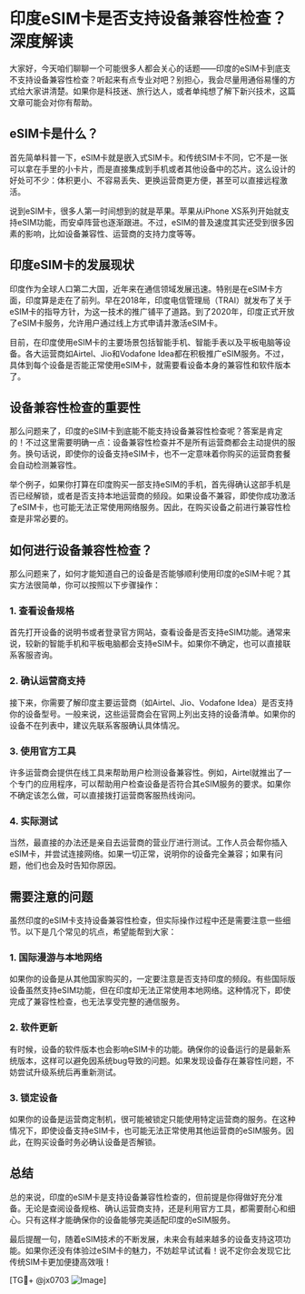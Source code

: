 # 印度eSIM卡是否支持设备兼容性检查？深度解读

大家好，今天咱们聊聊一个可能很多人都会关心的话题——印度的eSIM卡到底支不支持设备兼容性检查？听起来有点专业对吧？别担心，我会尽量用通俗易懂的方式给大家讲清楚。如果你是科技迷、旅行达人，或者单纯想了解下新兴技术，这篇文章可能会对你有帮助。

## eSIM卡是什么？

首先简单科普一下，eSIM卡就是嵌入式SIM卡。和传统SIM卡不同，它不是一张可以拿在手里的小卡片，而是直接集成到手机或者其他设备中的芯片。这么设计的好处可不少：体积更小、不容易丢失、更换运营商更方便，甚至可以直接远程激活。

说到eSIM卡，很多人第一时间想到的就是苹果。苹果从iPhone XS系列开始就支持eSIM功能，而安卓阵营也逐渐跟进。不过，eSIM的普及速度其实还受到很多因素的影响，比如设备兼容性、运营商的支持力度等等。

## 印度eSIM卡的发展现状

印度作为全球人口第二大国，近年来在通信领域发展迅速。特别是在eSIM卡方面，印度算是走在了前列。早在2018年，印度电信管理局（TRAI）就发布了关于eSIM卡的指导方针，为这一技术的推广铺平了道路。到了2020年，印度正式开放了eSIM卡服务，允许用户通过线上方式申请并激活eSIM卡。

目前，在印度使用eSIM卡的主要场景包括智能手机、智能手表以及平板电脑等设备。各大运营商如Airtel、Jio和Vodafone Idea都在积极推广eSIM服务。不过，具体到每个设备是否能正常使用eSIM卡，就需要看设备本身的兼容性和软件版本了。

## 设备兼容性检查的重要性

那么问题来了，印度的eSIM卡到底能不能支持设备兼容性检查呢？答案是肯定的！不过这里需要明确一点：设备兼容性检查并不是所有运营商都会主动提供的服务。换句话说，即使你的设备支持eSIM卡，也不一定意味着你购买的运营商套餐会自动检测兼容性。

举个例子，如果你打算在印度购买一部支持eSIM的手机，首先得确认这部手机是否已经解锁，或者是否支持本地运营商的频段。如果设备不兼容，即使你成功激活了eSIM卡，也可能无法正常使用网络服务。因此，在购买设备之前进行兼容性检查是非常必要的。

## 如何进行设备兼容性检查？

那么问题来了，如何才能知道自己的设备是否能够顺利使用印度的eSIM卡呢？其实方法很简单，你可以按照以下步骤操作：

### 1. 查看设备规格
首先打开设备的说明书或者登录官方网站，查看设备是否支持eSIM功能。通常来说，较新的智能手机和平板电脑都会支持eSIM卡。如果你不确定，也可以直接联系客服咨询。

### 2. 确认运营商支持
接下来，你需要了解印度主要运营商（如Airtel、Jio、Vodafone Idea）是否支持你的设备型号。一般来说，这些运营商会在官网上列出支持的设备清单。如果你的设备不在列表中，建议先联系客服确认具体情况。

### 3. 使用官方工具
许多运营商会提供在线工具来帮助用户检测设备兼容性。例如，Airtel就推出了一个专门的应用程序，可以帮助用户检查设备是否符合其eSIM服务的要求。如果你不确定该怎么做，可以直接拨打运营商客服热线询问。

### 4. 实际测试
当然，最直接的办法还是亲自去运营商的营业厅进行测试。工作人员会帮你插入eSIM卡，并尝试连接网络。如果一切正常，说明你的设备完全兼容；如果有问题，他们也会及时告知你原因。

## 需要注意的问题

虽然印度的eSIM卡支持设备兼容性检查，但实际操作过程中还是需要注意一些细节。以下是几个常见的坑点，希望能帮到大家：

### 1. 国际漫游与本地网络
如果你的设备是从其他国家购买的，一定要注意是否支持印度的频段。有些国际版设备虽然支持eSIM功能，但在印度却无法正常使用本地网络。这种情况下，即使完成了兼容性检查，也无法享受完整的通信服务。

### 2. 软件更新
有时候，设备的软件版本也会影响eSIM卡的功能。确保你的设备运行的是最新系统版本，这样可以避免因系统bug导致的问题。如果发现设备存在兼容性问题，不妨尝试升级系统后再重新测试。

### 3. 锁定设备
如果你的设备是运营商定制机，很可能被锁定只能使用特定运营商的服务。在这种情况下，即使设备支持eSIM卡，也可能无法正常使用其他运营商的eSIM服务。因此，在购买设备时务必确认设备是否解锁。

## 总结

总的来说，印度的eSIM卡是支持设备兼容性检查的，但前提是你得做好充分准备。无论是查阅设备规格、确认运营商支持，还是利用官方工具，都需要耐心和细心。只有这样才能确保你的设备能够完美适配印度的eSIM服务。

最后提醒一句，随着eSIM技术的不断发展，未来会有越来越多的设备支持这项功能。如果你还没有体验过eSIM卡的魅力，不妨趁早试试看！说不定你会发现它比传统SIM卡更加便捷高效哦！

[TG💪+ @jx0703 ![Image](https://github.com/user-attachments/assets/dbca1d08-cadb-493c-b0ec-ad6f7a83f270)]